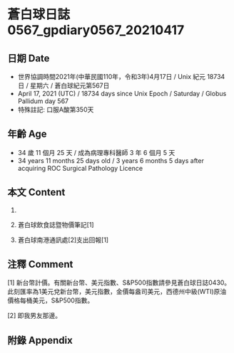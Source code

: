 [_metadata_:encoding]: - "utf-8"
[_metadata_:language]: - "zh-Hant-TW"
[_metadata_:fileformat]: - "markdown"
[_metadata_:MIME_type]: - "text/plain"
[_metadata_:markdown_version]: - "commonmark version 0.29"
[_metadata_:markdown_spec]: - "https://spec.commonmark.org/0.29/"

# 蒼白球日誌0567_gpdiary0567_20210417 #

## 日期 Date ##

* 世界協調時間2021年(中華民國110年，令和3年)4月17日 / Unix 紀元 18734 日 / 星期六 / 蒼白球紀元第567日
* April 17, 2021 (UTC) / 18734 days since Unix Epoch / Saturday / Globus Pallidum day 567
* 特殊註記: 口服A酸第350天

## 年齡 Age ##

* 34 歲 11 個月 25 天 / 成為病理專科醫師 3 年 6 個月 5 天
* 34 years 11 months 25 days old / 3 years 6 months 5 days after acquiring ROC Surgical Pathology Licence

## 本文 Content ##

1. 

    
2. 蒼白球飲食誌暨物價筆記[1]

    
3. 蒼白球南港通訊處[2]支出回報[1]

    

## 注釋 Comment ##

[1] 新台幣計價。有關新台幣、美元指數、S&P500指數請參見蒼白球日誌0430。此刻匯率為1美元兌新台幣，美元指數，金價每盎司美元，西德州中級(WTI)原油價格每桶美元，S&P500指數。


[2] 即我男友那邊。



## 附錄 Appendix ##

